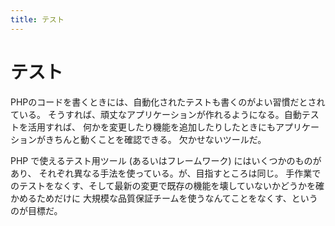 ```yaml
---
title: テスト
---
```


# テスト

PHPのコードを書くときには、自動化されたテストも書くのがよい習慣だとされている。
そうすれば、頑丈なアプリケーションが作れるようになる。自動テストを活用すれば、
何かを変更したり機能を追加したりしたときにもアプリケーションがきちんと動くことを確認できる。
欠かせないツールだ。

PHP で使えるテスト用ツール (あるいはフレームワーク) にはいくつかのものがあり、
それぞれ異なる手法を使っている。が、目指すところは同じ。
手作業でのテストをなくす、そして最新の変更で既存の機能を壊していないかどうかを確かめるためだけに
大規模な品質保証チームを使うなんてことをなくす、というのが目標だ。